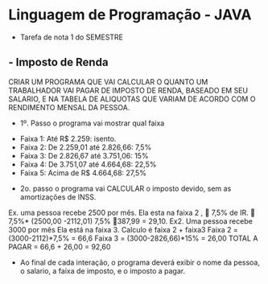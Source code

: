 # Linguagem de Programação - JAVA

* Tarefa de nota 1 do SEMESTRE

## - Imposto de Renda

CRIAR UM PROGRAMA QUE VAI CALCULAR O QUANTO UM TRABALHADOR VAI PAGAR DE IMPOSTO DE RENDA, BASEADO EM SEU SALARIO, E NA TABELA DE ALIQUOTAS QUE VARIAM DE ACORDO COM O RENDIMENTO MENSAL DA PESSOA.
- 1º. Passo o programa vai mostrar qual faixa
* Faixa 1: Até R$ 2.259: isento.
* Faixa 2: De 2.259,01 até 2.826,66: 7,5%
* Faixa 3: De 2.826,67 até 3.751,06: 15%
* Faixa 4: De 3.751,07 até 4.664,68: 22,5%
* Faixa 5: Acima de R$ 4.664,68: 27,5%

- 2o. passo o programa vai CALCULAR o imposto devido, sem as amortizações de INSS.

Ex. uma pessoa recebe 2500 por mês.
Ela esta na faixa 2 ,  7,5% de IR.  7,5%* (2500,00 -2112,01)
7,5% 387,99 = 29,10.
Ex2. Uma pessoa recebe 3000 por mês
Ela está na faixa 3.
Calculo é faixa 2 + faixa3
Faixa 2 = (3000-2112)*7,5% = 66,6
Faixa 3 = (3000-2826,66)*15% = 26,00
TOTAL A PAGAR = 66,6 + 26,00 = 92,60

- Ao final de cada interação, o programa deverá exibir o nome da pessoa, o salario, a faixa de imposto, e o imposto a pagar.